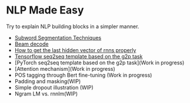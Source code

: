 # NLP Made Easy

Try to explain NLP building blocks in a simpler manner.

* [Subword Segmentation Techniques](Subword%20Segmentation%20Techniques.ipynb)
* [Beam decode](Beam_decode.ipynb)
* [How to get the last hidden vector of rnns properly](How%20to%20get%20the%20last%20hidden%20vector%20of%20rnns%20properly.ipynb)
* [Tensorflow seq2seq template based on the g2p task](Tensorflow%20seq2seq%20template%20based%20on%20g2p.ipynb)
* [PyTorch seq2seq template based on the g2p task](Work in progress)
* [Attention mechanism](Work in progress)
* POS tagging through Bert fine-tuning (Work in progress)
* Padding and masking(WIP)
* Simple dropout illustration (WIP)
* Ngram LM vs. rnnlm(WIP)
